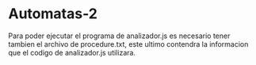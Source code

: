 # Automatas-2
Para poder ejecutar el programa de analizador.js es necesario tener tambien el archivo de procedure.txt, este 
ultimo contendra la informacion que el codigo de analizador.js utilizara. 
